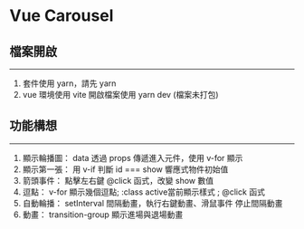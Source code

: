 # Vue Carousel

## 檔案開啟
---
  1. 套件使用 yarn，請先 yarn
  2. vue 環境使用 vite 開啟檔案使用 yarn dev (檔案未打包)

## 功能構想
---
  1. 顯示輪播圖： data 透過 props 傳遞進入元件，使用 v-for 顯示
  2. 顯示第一張： 用 v-if 判斷 id === show 響應式物件初始值
  3. 箭頭事件： 點擊左右鍵 @click 函式，改變 show 數值
  4. 逗點： v-for 顯示幾個逗點; :class active當前顯示樣式 ; @click 函式
  5. 自動輪播： setInterval 間隔動畫，執行右鍵動畫、滑鼠事件 停止間隔動畫
  6. 動畫： transition-group 顯示進場與退場動畫